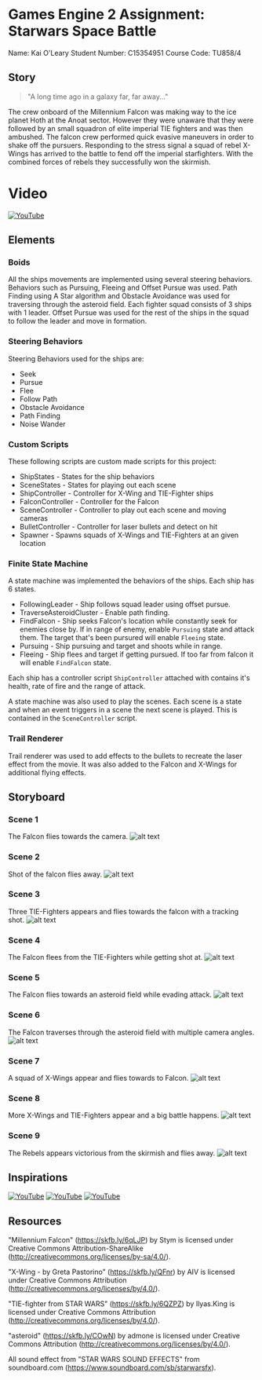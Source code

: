 # Games Engine 2 Assignment: Starwars Space Battle

Name: Kai O'Leary
Student Number: C15354951
Course Code: TU858/4

## Story
> "A long time ago in a galaxy far, far away..."

The crew onboard of the Millennium Falcon was making way to the ice planet Hoth at the Anoat sector. However they were unaware that they were followed by an small squadron of elite imperial TIE fighters and was then ambushed.  The falcon crew performed quick evasive maneuvers in order to shake off the pursuers. Responding to the stress signal a squad of rebel X-Wings has arrived to the battle to fend off the imperial starfighters. With the combined forces of rebels they successfully won the skirmish.

# Video
[![YouTube](http://img.youtube.com/vi/ksTK8cmIPF0/0.jpg)](https://youtu.be/ksTK8cmIPF0)



## Elements
### Boids
All the ships movements are implemented using several steering behaviors. Behaviors such as Pursuing, Fleeing and Offset Pursue was used. Path Finding using A Star algorithm and Obstacle Avoidance was used for traversing through the asteroid field. Each fighter squad consists of 3 ships with 1 leader. Offset Pursue was used for the rest of the ships in the squad to follow the leader and move in formation.

### Steering Behaviors
Steering Behaviors used for the ships are:
* Seek
* Pursue
* Flee
* Follow Path
* Obstacle Avoidance
* Path Finding
* Noise Wander

### Custom Scripts
These following scripts are custom made scripts for this project:
* ShipStates - States for the ship behaviors
* SceneStates - States for playing out each scene
* ShipController - Controller for X-Wing and TIE-Fighter ships
* FalconController - Controller for the Falcon
* SceneController - Controller to play out each scene and moving cameras
* BulletController - Controller for laser bullets and detect on hit
* Spawner - Spawns squads of X-Wings and TIE-Fighters at an given location


### Finite State Machine
A state machine was implemented the behaviors of the ships. Each ship has 6 states.
* FollowingLeader - Ship follows squad leader using offset pursue.
* TraverseAsteroidCluster - Enable path finding.
* FindFalcon - Ship seeks Falcon's location while constantly seek for enemies close by. If in range of enemy, enable `Pursuing` state and attack them. The target that's been pursured will enable `Fleeing` state.
* Pursuing - Ship pursuing and target and shoots while in range.
* Fleeing - Ship flees and target if getting pursued. If too far from falcon it will enable `FindFalcon` state.

Each ship has a controller script `ShipController` attached with contains it's health, rate of fire and the range of attack.

A state machine was also used to play the scenes. Each scene is a state and when an event triggers in a scene the next scene is played. This is contained in the `SceneController` script.

### Trail Renderer
Trail renderer was used to add effects to the bullets to recreate the laser effect from the movie. It was also added to the Falcon and X-Wings for additional flying effects.

## Storyboard
### Scene 1
The Falcon flies towards the camera.
![alt text](https://github.com/Kaiser321/GE-2-CA/blob/main/Storyboard/1.png)
### Scene 2
Shot of the falcon flies away.
![alt text](https://github.com/Kaiser321/GE-2-CA/blob/main/Storyboard/2.png)
### Scene 3
Three TIE-Fighters appears and flies towards the falcon with a tracking shot.
![alt text](https://github.com/Kaiser321/GE-2-CA/blob/main/Storyboard/3.png)
### Scene 4
The Falcon flees from the TIE-Fighters while getting shot at.
![alt text](https://github.com/Kaiser321/GE-2-CA/blob/main/Storyboard/4.png)
### Scene 5
The Falcon flies towards an asteroid field while evading attack. 
![alt text](https://github.com/Kaiser321/GE-2-CA/blob/main/Storyboard/5.png)
### Scene 6
The Falcon traverses through the asteroid field with multiple camera angles.
![alt text](https://github.com/Kaiser321/GE-2-CA/blob/main/Storyboard/6.png)
### Scene 7
A squad of X-Wings appear and flies towards to Falcon.
![alt text](https://github.com/Kaiser321/GE-2-CA/blob/main/Storyboard/7.png)
### Scene 8
More X-Wings and TIE-Fighters appear and a big battle happens.
![alt text](https://github.com/Kaiser321/GE-2-CA/blob/main/Storyboard/8.png)
### Scene 9
The Rebels appears victorious from the skirmish and flies away. 
![alt text](https://github.com/Kaiser321/GE-2-CA/blob/main/Storyboard/9.png)


## Inspirations
[![YouTube](http://img.youtube.com/vi/mSvPxNopdHs/0.jpg)](https://youtu.be/mSvPxNopdHs)
[![YouTube](http://img.youtube.com/vi/8sarFZJl3h0/0.jpg)](https://youtu.be/8sarFZJl3h0)
[![YouTube](http://img.youtube.com/vi/c8deRYotdng/0.jpg)](https://youtu.be/c8deRYotdng)

## Resources
"Millennium Falcon" (https://skfb.ly/6qLJP) by Stym is licensed under Creative Commons Attribution-ShareAlike (http://creativecommons.org/licenses/by-sa/4.0/).

"X-Wing - by Greta Pastorino" (https://skfb.ly/QFnr) by AIV is licensed under Creative Commons Attribution (http://creativecommons.org/licenses/by/4.0/).

"TIE-fighter from STAR WARS" (https://skfb.ly/6QZPZ) by Ilyas.King is licensed under Creative Commons Attribution (http://creativecommons.org/licenses/by/4.0/).

"asteroid" (https://skfb.ly/COwN) by admone is licensed under Creative Commons Attribution (http://creativecommons.org/licenses/by/4.0/).

All sound effect from "STAR WARS SOUND EFFECTS" from soundboard.com (https://www.soundboard.com/sb/starwarsfx).